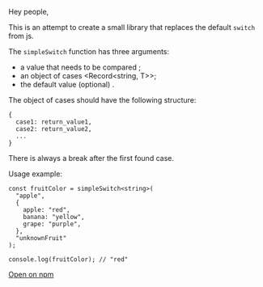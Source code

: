 Hey people,

This is an attempt to create a small library that replaces the default `switch` from js.

The `simpleSwitch` function has three arguments:

- a value that needs to be compared <string>;
- an object of cases <Record<string, T>>;
- the default value (optional) <T>.

The object of cases should have the following structure:

```
{
  case1: return_value1,
  case2: return_value2,
  ...
}
```

There is always a break after the first found case.

Usage example:

```
const fruitColor = simpleSwitch<string>(
  "apple",
  {
    apple: "red",
    banana: "yellow",
    grape: "purple",
  },
  "unknownFruit"
);

console.log(fruitColor); // "red"

```

[Open on npm](https://www.npmjs.com/package/simple_ts_switch?activeTab=readme)
